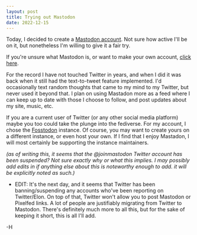 ```yaml
---
layout: post
title: Trying out Mastodon
date: 2022-12-15
---
```


Today, I decided to create a [Mastodon account](https://fosstodon.org/@whiteVHS). Not sure how active I'll be on it, but nonetheless I'm willing to give it a fair try.

If you're unsure what Mastodon is, or want to make your own account, [click here](https://joinmastodon.org/).

For the record I have not touched Twitter in years, and when I did it was back when it still had the text-to-tweet feature implemented. I'd occasionally text random thoughts that came to my mind to my Twitter, but never used it beyond that. I plan on using Mastadon more as a feed where I can keep up to date with those I choose to follow, and post updates about my site, music, etc.

If you are a current user of Twitter (or any other social media platform) maybe you too could take the plunge into the fediverse.
For my account, I chose the [Fosstodon](https://fosstodon.org) instance. Of course, you may want to create yours on a different instance, or even host your own. If I find that I enjoy Mastadon, I will most certainly be supporting the instance maintainers.

*(as of writing this, it seems that the @joinmastodon Twitter account has been suspended? Not sure exactly why or what this implies. I may possibly add edits in if anything else about this is noteworthy enough to add. it will be explicitly noted as such.)*

* EDIT: It's the next day, and it seems that Twitter has been banning/suspending any accounts who've been reporting on Twitter/Elon. On top of that, Twitter won't allow you to post Mastodon or Pixelfed links. A lot of people are justifiably migrating from Twitter to Mastodon. There's definitely much more to all this, but for the sake of keeping it short, this is all I'll add.

-H
